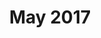 ---
layout: newsletter-layout
title: May 2017
description: /newsletters/2017/Newsletter_May_2017
categories: 2017
ide: may17
bg-url: /img/background5.png
permalink: /publications/newsletter/
---